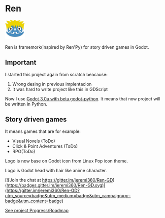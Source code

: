 # Ren

![Logo](window_icon.png)

Ren is framemork(inspired by Ren'Py) for story driven games in Godot.

## Important

I started this project again from scratch beacause:

 1. Wrong desing in previous implentacion
 1. It was hard to write project like this in GDScript

Now I use [Godot 3.0a with beta godot-python](https://github.com/touilleMan/godot-python).
It means that now project will be written in Python.

## Story driven games

It means games that are for example:

- Visual Novels (ToDo)
- Click & Point Adventures (ToDo)
- RPG(ToDo)

Logo is now base on Godot icon from Linux Pop icon theme.</p> Logo is Godot head with hair like anime character.

[![Join the chat at https://gitter.im/jeremi360/Ren-GD](https://badges.gitter.im/jeremi360/Ren-GD.svg)](https://gitter.im/jeremi360/Ren-GD?utm_source=badge&utm_medium=badge&utm_campaign=pr-badge&utm_content=badge)

[See project Progress/Roadmap](https://trello.com/b/DvOLN3Rb/ren-gd)